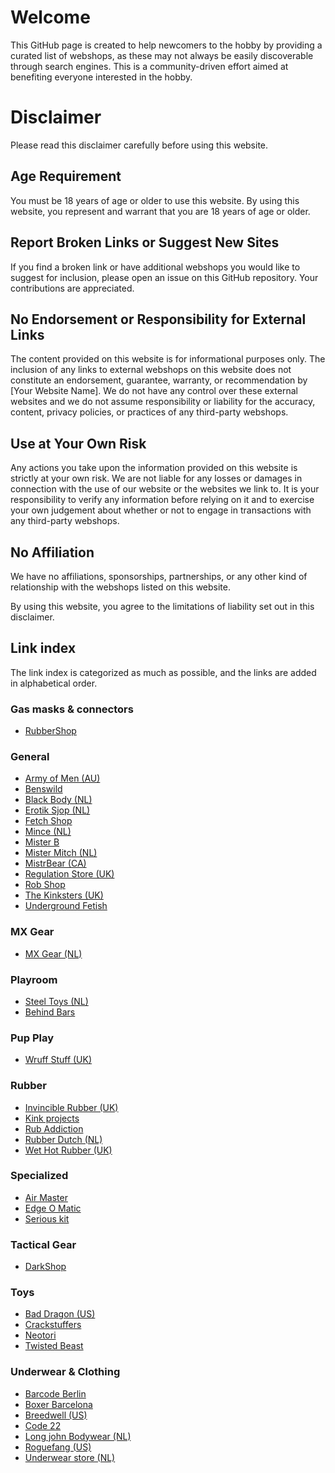# Welcome

This GitHub page is created to help newcomers to the hobby by providing a curated list of webshops, as these may not always be easily discoverable through search engines. This is a community-driven effort aimed at benefiting everyone interested in the hobby.

# Disclaimer

Please read this disclaimer carefully before using this website.

## Age Requirement

You must be 18 years of age or older to use this website. By using this website, you represent and warrant that you are 18 years of age or older.

## Report Broken Links or Suggest New Sites

If you find a broken link or have additional webshops you would like to suggest for inclusion, please open an issue on this GitHub repository. Your contributions are appreciated.

## No Endorsement or Responsibility for External Links

The content provided on this website is for informational purposes only. The inclusion of any links to external webshops on this website does not constitute an endorsement, guarantee, warranty, or recommendation by [Your Website Name]. We do not have any control over these external websites and we do not assume responsibility or liability for the accuracy, content, privacy policies, or practices of any third-party webshops.

## Use at Your Own Risk

Any actions you take upon the information provided on this website is strictly at your own risk. We are not liable for any losses or damages in connection with the use of our website or the websites we link to. It is your responsibility to verify any information before relying on it and to exercise your own judgement about whether or not to engage in transactions with any third-party webshops.

## No Affiliation

We have no affiliations, sponsorships, partnerships, or any other kind of relationship with the webshops listed on this website.

By using this website, you agree to the limitations of liability set out in this disclaimer.

## Link index
The link index is categorized as much as possible, and the links are added in alphabetical order.

### Gas masks & connectors
- [RubberShop](https://rubbershop.net/)

### General
- [Army of Men (AU)](https://armyofmen.com/)
- [Benswild](https://benswild.com/)
- [Black Body (NL)](https://www.blackbody.nl/)
- [Erotik Sjop (NL)](https://erotik-sjop.com/)
- [Fetch Shop](https://www.fetchshop.co.uk/)
- [Mince (NL)](https://www.mince.nl/)
- [Mister B](https://www.misterb.com/)
- [Mister Mitch (NL)](https://www.mistermitch.nl/)
- [MistrBear (CA)](https://mistrbear.com/)
- [Regulation Store (UK)](https://regulation.store/)
- [Rob Shop](https://www.rob.eu/)
- [The Kinksters (UK)](https://thekinksters.co.uk/)
- [Underground Fetish](https://www.underground-fetish.com/)

### MX Gear
- [MX Gear (NL)](https://mx-deals.nl/)

### Playroom
- [Steel Toys (NL)](https://steeltoys.nl/)
- [Behind Bars](https://bhndbars.com/)

### Pup Play
- [Wruff Stuff (UK)](https://wruffstuff.com/)


### Rubber
- [Invincible Rubber (UK)](https://www.invinciblerubber.com/)
- [Kink projects](https://www.kinkprojects.com/)
- [Rub Addiction](https://www.rubaddiction.com/)
- [Rubber Dutch (NL)](https://www.rubberdutch.com/)
- [Wet Hot Rubber (UK)](https://wethot.co.uk/)

### Specialized
- [Air Master](https://www.air-master.hu/)
- [Edge O Matic](https://maustec.io/collections/edge-o-matic-base-units)
- [Serious kit](https://www.seriouskitshop.com)

### Tactical Gear
- [DarkShop](https://www.darkshop.nl/)

### Toys
- [Bad Dragon (US)](https://bad-dragon.com/)
- [Crackstuffers](https://crackstuffers.com/)
- [Neotori](https://neotori.com/)
- [Twisted Beast](https://twistedbeaststore.eu/)

### Underwear & Clothing
- [Barcode Berlin](https://store.barcodeberlin.com/)
- [Boxer Barcelona](https://boxerbarcelona.com/)
- [Breedwell (US)](https://breedwell.com/)
- [Code 22](https://www.code22.eu/)
- [Long john Bodywear (NL)](https://www.longjohnbodywear.nl/)
- [Roguefang (US)](https://www.roguefang.com/)
- [Underwear store (NL)](https://www.underwear-store.nl/)



